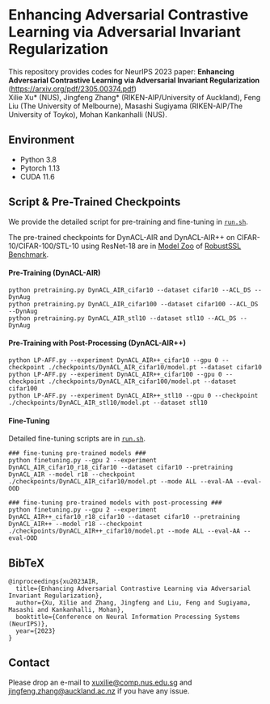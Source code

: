 
# Enhancing Adversarial Contrastive Learning via Adversarial Invariant Regularization

This repository provides codes for NeurIPS 2023 paper: **Enhancing Adversarial Contrastive Learning via Adversarial Invariant Regularization** (https://arxiv.org/pdf/2305.00374.pdf)
<br> Xilie Xu* (NUS), Jingfeng Zhang* (RIKEN-AIP/University of Auckland), Feng Liu (The University of Melbourne), Masashi Sugiyama (RIKEN-AIP/The University of Toyko), Mohan Kankanhalli (NUS).

## Environment
+ Python 3.8
+ Pytorch 1.13
+ CUDA 11.6


## Script & Pre-Trained Checkpoints
We provide the detailed script for pre-training and fine-tuning in [```run.sh```](./run.sh).

The pre-trained checkpoints for DynACL-AIR and DynACL-AIR++ on CIFAR-10/CIFAR-100/STL-10 using ResNet-18 are in [Model Zoo](https://github.com/GodXuxilie/RobustSSL_Benchmark) of [RobustSSL Benchmark](https://robustssl.github.io).

#### Pre-Training (DynACL-AIR)
```
python pretraining.py DynACL_AIR_cifar10 --dataset cifar10 --ACL_DS --DynAug
python pretraining.py DynACL_AIR_cifar100 --dataset cifar100 --ACL_DS --DynAug
python pretraining.py DynACL_AIR_stl10 --dataset stl10 --ACL_DS --DynAug
```
#### Pre-Training with Post-Processing (DynACL-AIR++)
```
python LP-AFF.py --experiment DynACL_AIR++_cifar10 --gpu 0 --checkpoint ./checkpoints/DynACL_AIR_cifar10/model.pt --dataset cifar10
python LP-AFF.py --experiment DynACL_AIR++_cifar100 --gpu 0 --checkpoint ./checkpoints/DynACL_AIR_cifar100/model.pt --dataset cifar100
python LP-AFF.py --experiment DynACL_AIR++_stl10 --gpu 0 --checkpoint ./checkpoints/DynACL_AIR_stl10/model.pt --dataset stl10

```
#### Fine-Tuning
Detailed fine-tuning scripts are in [`run.sh`](./run.sh).
```
### fine-tuning pre-trained models ###
python finetuning.py --gpu 2 --experiment DynACL_AIR_cifar10_r18_cifar10 --dataset cifar10 --pretraining DynACL_AIR --model r18 --checkpoint ./checkpoints/DynACL_AIR_cifar10/model.pt --mode ALL --eval-AA --eval-OOD

### fine-tuning pre-trained models with post-processing ###
python finetuning.py --gpu 2 --experiment DynACL_AIR++_cifar10_r18_cifar10 --dataset cifar10 --pretraining DynACL_AIR++ --model r18 --checkpoint ./checkpoints/DynACL_AIR++_cifar10/model.pt --mode ALL --eval-AA --eval-OOD
```

## BibTeX
```
@inproceedings{xu2023AIR,
  title={Enhancing Adversarial Contrastive Learning via Adversarial Invariant Regularization},
  author={Xu, Xilie and Zhang, Jingfeng and Liu, Feng and Sugiyama, Masashi and Kankanhalli, Mohan},
  booktitle={Conference on Neural Information Processing Systems (NeurIPS)},
  year={2023}
}
```

## Contact
Please drop an e-mail to xuxilie@comp.nus.edu.sg and jingfeng.zhang@auckland.ac.nz if you have any issue.

